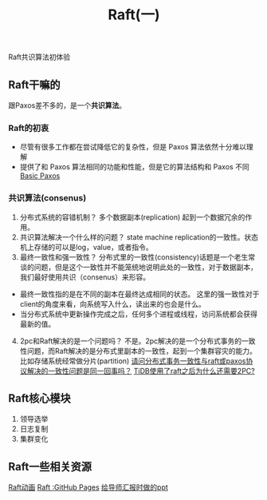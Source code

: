 ﻿---
title: Raft(一)
tag: consenus
categories: distributed
---

Raft共识算法初体验
<!--more-->
## Raft干嘛的
跟Paxos差不多的，是一个**共识算法**。
### Raft的初衷
- 尽管有很多工作都在尝试降低它的复杂性，但是 Paxos  算法依然十分难以理解
- 提供了和 Paxos 算法相同的功能和性能，但是它的算法结构和 Paxos 不同
[Basic Paxos](https://lqsss.github.io/2018/05/28/paxos/)

### 共识算法(consenus)
1. 分布式系统的容错机制？
多个数据副本(replication) 起到一个数据冗余的作用。
2. 共识算法解决一个什么样的问题？
state machine replication的一致性。状态机上存储的可以是log，value，或者指令。
3. 最终一致性和强一致性？
分布式里的一致性(consistency)话题是一个老生常谈的问题，但是这个一致性并不能笼统地说明此处的一致性，对于数据副本，我们最好使用共识（consenus）来形容。
- 最终一致性指的是在不同的副本在最终达成相同的状态。
这里的强一致性对于client的角度来看，向系统写入什么，读出来的也会是什么。
- 当分布式系统中更新操作完成之后，任何多个进程或线程，访问系统都会获得最新的值。
4. 2pc和Raft解决的是一个问题吗？
不是。2pc解决的是一个分布式事务的一致性问题，而Raft解决的是分布式里副本的一致性，起到一个集群容灾的能力。比如存储系统经常做分片(partition)
[请问分布式事务一致性与raft或paxos协议解决的一致性问题是同一回事吗？](https://www.zhihu.com/question/275845393/answer/383419685)
[TiDB使用了raft之后为什么还需要2PC?](https://www.zhihu.com/question/266759495)

## Raft核心模块
1. 领导选举
2. 日志复制
3. 集群变化

## Raft一些相关资源
[Raft动画](http://thesecretlivesofdata.com/raft/)
[Raft :GitHub Pages](https://raft.github.io/)
[给导师汇报时做的ppt](http://op7scj9he.bkt.clouddn.com/Raft.ppt)